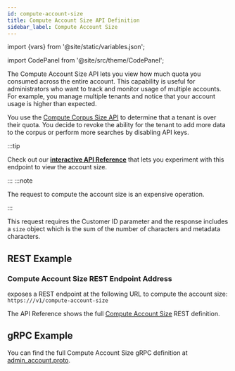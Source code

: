 ```yaml
---
id: compute-account-size
title: Compute Account Size API Definition
sidebar_label: Compute Account Size
---
```


import {vars} from '@site/static/variables.json';

import CodePanel from '@site/src/theme/CodePanel';


The Compute Account Size API lets you view how much quota you consumed
across the entire account. This capability is useful for administrators who
want to track and monitor usage of multiple accounts. For example, you manage
multiple tenants and notice that your account usage is higher than expected.

You use the [Compute Corpus Size API](/docs/1.0/api-reference/admin-apis/corpus/compute-corpus-size) to determine
that a tenant is over their quota. You decide to revoke the ability for
the tenant to add more data to the corpus or perform more searches by
disabling API keys.

:::tip

Check out our [**interactive API Reference**](/docs/1.0/rest-api/compute-account-size) that lets you experiment with this
endpoint to view the account size.

:::
:::note

The request to compute the account size is an expensive operation.

:::

This request requires the Customer ID parameter and the response includes a
`size` object which is the sum of the number of characters and metadata
characters.

## REST Example

### Compute Account Size REST Endpoint Address

<Config v="names.product"/> exposes a REST endpoint at the following URL
to compute the account size:
<code>https://<Config v="domains.rest.admin"/>/v1/compute-account-size</code>

The API Reference shows the full [Compute Account Size](/docs/1.0/rest-api/compute-account-size) REST definition.

## gRPC Example

You can find the full Compute Account Size gRPC definition at [admin_account.proto](https://github.com/vectara/protos/blob/main/admin_account.proto).
